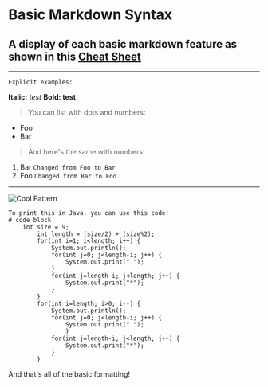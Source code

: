 # Basic Markdown Syntax
## A display of each basic markdown feature as shown in this [Cheat Sheet](https://commonmark.org/help/)
---

`Explicit examples:`

**Italic:** *test*
**Bold: test**

> You can list with dots and numbers:

- Foo
- Bar

> And here's the same with numbers:

1. Bar `Changed from Foo to Bar`
2. Foo `Changed from Bar to Foo`

---

![Cool Pattern](https://i.imgur.com/b8T6kbv.png)
```
To print this in Java, you can use this code!
# code block
    int size = 9;
		int length = (size/2) + (size%2);
		for(int i=1; i<length; i++) {
			System.out.println();
		 	for(int j=0; j<length-i; j++) {
		 		System.out.print(" ");
		 	}
		 	for(int j=length-i; j<length; j++) {
		 		System.out.print("*");
		 	}
		}
		for(int i=length; i>0; i--) {
			System.out.println();
			for(int j=0; j<length-i; j++) {
			    System.out.print(" ");
			  	}
			for(int j=length-i; j<length; j++) {
				System.out.print("*");
			}
		}
```

And that's all of the basic formatting!
